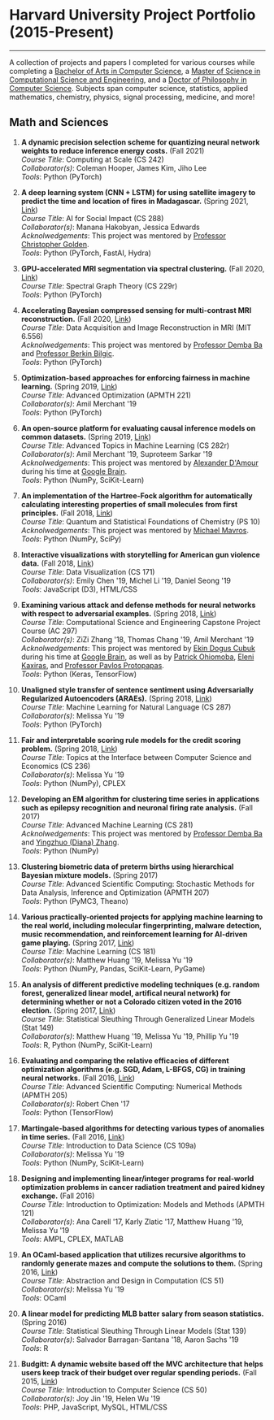 # Harvard University Project Portfolio (2015-Present)
---
A collection of projects and papers I completed for various courses while completing a [Bachelor of Arts in Computer Science](https://www.seas.harvard.edu/programs/computer-science/planning-degrees-courses), a [Master of Science in Computational Science and Engineering](https://www.seas.harvard.edu/programs/graduate/applied-computation/master-of-science-in-cse), and a [Doctor of Philosophy in Computer Science](https://www.seas.harvard.edu/computer-science/graduate-program/general-requirements/cs-phd-course-requirements).  Subjects span computer science, statistics, applied mathematics, chemistry, physics, signal processing, medicine, and more!

## Math and Sciences

1. **A dynamic precision selection scheme for quantizing neural network weights to reduce inference energy costs.** (Fall 2021)  
*Course Title*: Computing at Scale (CS 242)  
*Collaborator(s)*: Coleman Hooper, James Kim, Jiho Lee  
*Tools*: Python (PyTorch)  

2. **A deep learning system (CNN + LSTM) for using satellite imagery to predict the time and location of fires in Madagascar.** (Spring 2021, [Link](https://github.com/al5250/mdg-fire))  
*Course Title*: AI for Social Impact (CS 288)  
*Collaborator(s)*: Manana Hakobyan, Jessica Edwards  
*Acknolwedgements*: This project was mentored by [Professor Christopher Golden](https://www.hsph.harvard.edu/christopher-golden/).  
*Tools*: Python (PyTorch, FastAI, Hydra)  

3. **GPU-accelerated MRI segmentation via spectral clustering.** (Fall 2020, [Link](https://github.com/al5250/pyspecks))  
*Course Title*: Spectral Graph Theory (CS 229r)  
*Tools*: Python (PyTorch)  

4. **Accelerating Bayesian compressed sensing for multi-contrast MRI reconstruction.** (Fall 2020, [Link](https://github.com/al5250/multicore-mri))  
*Course Title*: Data Acquisition and Image Reconstruction in MRI (MIT 6.556)  
*Acknolwedgements*: This project was mentored by [Professor Demba Ba](http://demba-ba.org/) and [Professor Berkin Bilgic](https://www.nmr.mgh.harvard.edu/~berkin/index.html).  
*Tools*: Python (PyTorch)  

5. **Optimization-based approaches for enforcing fairness in machine learning.** (Spring 2019, [Link](https://github.com/al5250/credit-fariness))  
*Course Title*: Advanced Optimization (APMTH 221)  
*Collaborator(s)*: Amil Merchant '19  
*Tools*: Python (PyTorch)  

6. **An open-source platform for evaluating causal inference models on common datasets.** (Spring 2019, [Link](https://github.com/amerch/causal_inference_evaluation))  
*Course Title*: Advanced Topics in Machine Learning (CS 282r)  
*Collaborator(s)*: Amil Merchant '19, Suproteem Sarkar '19  
*Acknolwedgements*: This project was mentored by [Alexander D'Amour](https://www.alexdamour.com/) during his time at [Google Brain](https://ai.google/research/teams/brain).  
*Tools*: Python (NumPy, SciKit-Learn)  

7. **An implementation of the Hartree-Fock algorithm for automatically calculating interesting properties of small molecules from first principles.** (Fall 2018, [Link](https://github.com/al5250/ps_10_final_project))  
*Course Title*: Quantum and Statistical Foundations of Chemistry (PS 10)  
*Acknolwedgements*: This project was mentored by [Michael Mavros](https://chemistry.harvard.edu/people/michael-mavros).  
*Tools*: Python (NumPy, SciPy)  

8. **Interactive visualizations with storytelling for American gun violence data.** (Fall 2018, [Link](https://github.com/al5250/cs171-final-project))  
*Course Title*: Data Visualization (CS 171)  
*Collaborator(s)*: Emily Chen '19, Michel Li '19, Daniel Seong '19  
*Tools*: JavaScript (D3), HTML/CSS  

9. **Examining various attack and defense methods for neural networks with respect to adversarial examples.** (Spring 2018, [Link](https://ziziberry.github.io/ac297r-google/))  
*Course Title*: Computational Science and Engineering Capstone Project Course (AC 297)  
*Collaborator(s)*: ZiZi Zhang '18, Thomas Chang '19, Amil Merchant '19  
*Acknolwedgements*: This project was mentored by [Ekin Dogus Cubuk](https://scholar.google.com/citations?user=Mu_8iOEAAAAJ&hl=en) during his time at [Google Brain](https://ai.google/research/teams/brain), as well as by [Patrick Ohiomoba](https://www.zobreus.com/team/patrickohiomoba/), [Eleni Kaxiras](https://www.seas.harvard.edu/computing-office/people), and [Professor Pavlos Protopapas](https://iacs.seas.harvard.edu/people/pavlos-protopapas).  
*Tools*: Python (Keras, TensorFlow)  

10. **Unaligned style transfer of sentence sentiment using Adversarially Regularized Autoencoders (ARAEs).** (Spring 2018, [Link](https://github.com/melissayu01/CS287r/tree/master/final_project))  
*Course Title*: Machine Learning for Natural Language (CS 287)  
*Collaborator(s)*: Melissa Yu '19  
*Tools*: Python (PyTorch)  

11. **Fair and interpretable scoring rule models for the credit scoring problem.** (Spring 2018, [Link](https://github.com/melissayu01/CS236-final))  
*Course Title*: Topics at the Interface between Computer Science and Economics (CS 236)  
*Collaborator(s)*: Melissa Yu '19  
*Tools*: Python (NumPy), CPLEX  

12. **Developing an EM algorithm for clustering time series in applications such as epilepsy recognition and neuronal firing rate analysis.** (Fall 2017)  
*Course Title*: Advanced Machine Learning (CS 281)  
*Acknolwedgements*: This project was mentored by [Professor Demba Ba](http://demba-ba.org/) and [Yingzhuo (Diana) Zhang](https://crisp.seas.harvard.edu/people/yingzhuo-diana-zhang).  
*Tools*: Python (NumPy)  

13. **Clustering biometric data of preterm births using hierarchical Bayesian mixture models.** (Spring 2017)  
*Course Title*: Advanced Scientific Computing: Stochastic Methods for Data Analysis, Inference and Optimization (APMTH 207)  
*Tools*: Python (PyMC3, Theano)  

14. **Various practically-oriented projects for applying machine learning to the real world, including molecular fingerprinting, malware detection, music recommendation, and reinforcement learning for AI-driven game playing.** (Spring 2017, [Link](https://github.com/matthewhuang97/cs181_practicals))  
*Course Title*: Machine Learning (CS 181)  
*Collaborator(s)*: Matthew Huang '19, Melissa Yu '19  
*Tools*: Python (NumPy, Pandas, SciKit-Learn, PyGame)  

15. **An analysis of different predictive modeling techniques (e.g. random forest, generalized linear model, artifical neural network) for determining whether or not a Colorado citizen voted in the 2016 election.** (Spring 2017, [Link](https://github.com/phillipyu/149final))  
*Course Title*: Statistical Sleuthing Through Generalized Linear Models (Stat 149)  
*Collaborator(s)*: Matthew Huang '19, Melissa Yu '19, Phillip Yu '19  
*Tools*: R, Python (NumPy, SciKit-Learn)  

16. **Evaluating and comparing the relative efficacies of different optimization algorithms (e.g. SGD, Adam, L-BFGS, CG) in training neural networks.** (Fall 2016, [Link](https://github.com/robertsychen/AM205_Deep_Learning_Optimizers))  
*Course Title*: Advanced Scientific Computing: Numerical Methods (APMTH 205)  
*Collaborator(s)*: Robert Chen '17  
*Tools*: Python (TensorFlow)  

17. **Martingale-based algorithms for detecting various types of anomalies in time series.** (Fall 2016, [Link](https://github.com/al5250/cs109a_project))  
*Course Title*: Introduction to Data Science (CS 109a)  
*Collaborator(s)*: Melissa Yu '19  
*Tools*: Python (NumPy, SciKit-Learn)  

18. **Designing and implementing linear/integer programs for real-world optimization problems in cancer radiation treatment and paired kidney exchange.** (Fall 2016)  
*Course Title*: Introduction to Optimization: Models and Methods (APMTH 121)  
*Collaborator(s)*: Ana Carell '17, Karly Zlatic '17, Matthew Huang '19, Melissa Yu '19  
*Tools*: AMPL, CPLEX, MATLAB  

19. **An OCaml-based application that utilizes recursive algorithms to randomly generate mazes and compute the solutions to them.** (Spring 2016, [Link](https://github.com/al5250/the-o-maze-ing-caml))  
*Course Title*: Abstraction and Design in Computation (CS 51)  
*Collaborator(s)*: Melissa Yu '19  
*Tools*: OCaml  

20. **A linear model for predicting MLB batter salary from season statistics.** (Spring 2016)  
*Course Title*: Statistical Sleuthing Through Linear Models (Stat 139)  
*Collaborator(s)*: Salvador Barragan-Santana '18, Aaron Sachs '19  
*Tools*: R  

21. **Budgitt: A dynamic website based off the MVC architecture that helps users keep track of their budget over regular spending periods.** (Fall 2015, [Link](https://github.com/al5250/budgitt))  
*Course Title*: Introduction to Computer Science (CS 50)  
*Collaborator(s)*: Joy Jin '19, Helen Wu '19  
*Tools*: PHP, JavaScript, MySQL, HTML/CSS  


